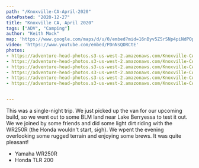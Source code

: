 ```yaml
---
path: "/Knoxville-CA-April-2020"
datePosted: "2020-12-27"
title: "Knoxville CA, April 2020"
tags: ["ADV", "Camping"]
author: "Keith Mock"
map: 'https://www.google.com/maps/d/u/0/embed?mid=16nByv5ZSrSNp4piNdPOplyvKqZ1U2UxQ'
video: 'https://www.youtube.com/embed/PDnNsQORCtE'
photos:
- https://adventure-head-photos.s3-us-west-2.amazonaws.com/Knoxville-CA-April-2020/IMG_4543.jpeg
- https://adventure-head-photos.s3-us-west-2.amazonaws.com/Knoxville-CA-April-2020/IMG_4545.jpeg
- https://adventure-head-photos.s3-us-west-2.amazonaws.com/Knoxville-CA-April-2020/IMG_4564.jpeg
- https://adventure-head-photos.s3-us-west-2.amazonaws.com/Knoxville-CA-April-2020/IMG_4565.jpeg
- https://adventure-head-photos.s3-us-west-2.amazonaws.com/Knoxville-CA-April-2020/IMG_4566.jpeg
- https://adventure-head-photos.s3-us-west-2.amazonaws.com/Knoxville-CA-April-2020/IMG_4568.jpeg


---
```


This was a single-night trip. We just picked up the van for our upcoming build, so we went out to some BLM land near Lake Berryessa to test it out. We we joined by some friends and did some light dirt riding with the WR250R (the Honda wouldn't start, sigh). We wpent the evening overlooking some rugged terrain and enjoying some brews. It was quite pleasant!

- Yamaha WR250R
- Honda TLR 200